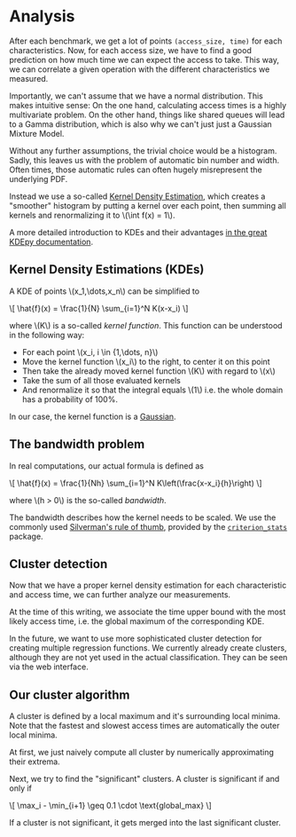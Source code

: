 # Analysis

After each benchmark, we get a lot of points `(access_size, time)` for each characteristics. Now, for each access size, we have to find a good prediction on how much time we can expect the access to take. This way, we can correlate a given operation with the different characteristics we measured.

Importantly, we can't assume that we have a normal distribution. This makes intuitive sense: On the one hand, calculating access times is a highly multivariate problem. On the other hand, things like shared queues will lead to a Gamma distribution, which is also why we can't just just a Gaussian Mixture Model.

Without any further assumptions, the trivial choice would be a histogram. Sadly, this leaves us with the problem of automatic bin number and width. Often times, those automatic rules can often hugely misrepresent the underlying PDF.

Instead we use a so-called [Kernel Density Estimation](https://en.wikipedia.org/wiki/Kernel_density_estimation), which creates a "smoother" histogram by putting a kernel over each point, then summing all kernels and renormalizing it to \\(\int f(x) = 1\\).

A more detailed introduction to KDEs and their advantages [in the great KDEpy documentation](https://kdepy.readthedocs.io/en/latest/introduction.html).

## Kernel Density Estimations (KDEs)

A KDE of points \\(x_1,\dots,x_n\\) can be simplified to

\\[
\hat{f}(x) = \frac{1}{N} \sum_{i=1}^N K(x-x_i)
\\]

where \\(K\\) is a so-called _kernel function_. This function can be understood in the following way:

- For each point \\(x_i, i \in \{1,\dots, n\}\\)
- Move the kernel function \\(x_i\\) to the right, to center it on this point
- Then take the already moved kernel function \\(K\\) with regard to \\(x\\)
- Take the sum of all those evaluated kernels
- And renormalize it so that the integral equals \\(1\\) i.e. the whole domain has a probability of 100%.

In our case, the kernel function is a [Gaussian](https://en.wikipedia.org/wiki/Gaussian_function).

## The bandwidth problem

In real computations, our actual formula is defined as

\\[
\hat{f}(x) = \frac{1}{Nh} \sum_{i=1}^N K\left(\frac{x-x_i}{h}\right)
\\]

where \\(h > 0\\) is the so-called _bandwidth_.

The bandwidth describes how the kernel needs to be scaled. We use the commonly used [Silverman's rule of thumb](https://doi.org/10.1201/9781315140919), provided by the [`criterion_stats`](https://docs.rs/crate/criterion-stats/0.2.1) package.

## Cluster detection

Now that we have a proper kernel density estimation for each characteristic and access time, we can further analyze our measurements.

At the time of this writing, we associate the time upper bound with the most likely access time, i.e. the global maximum of the corresponding KDE.

In the future, we want to use more sophisticated cluster detection for creating multiple regression functions. We currently already create clusters, although they are not yet used in the actual classification. They can be seen via the web interface.

## Our cluster algorithm

A cluster is defined by a local maximum and it's surrounding local minima. Note that the fastest and slowest access times are automatically the outer local minima.

At first, we just naively compute all cluster by numerically approximating their extrema.

Next, we try to find the "significant" clusters. A cluster is significant if and only if

\\[
\max_i - \min_{i+1} \geq 0.1 \cdot \text{global_max}
\\]

If a cluster is not significant, it gets merged into the last significant cluster.
